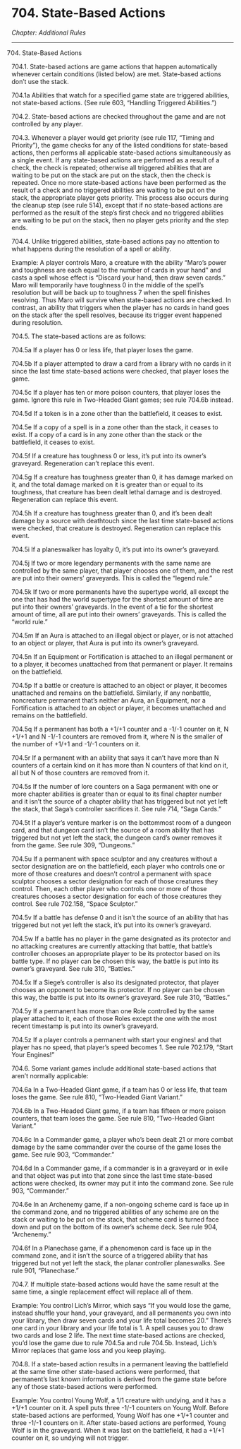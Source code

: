 # 704. State-Based Actions

*Chapter: Additional Rules*

---

704. State-Based Actions



704.1. State-based actions are game actions that happen automatically whenever certain conditions (listed below) are met. State-based actions don’t use the stack.



704.1a Abilities that watch for a specified game state are triggered abilities, not state-based actions. (See rule 603, “Handling Triggered Abilities.”)



704.2. State-based actions are checked throughout the game and are not controlled by any player.



704.3. Whenever a player would get priority (see rule 117, “Timing and Priority”), the game checks for any of the listed conditions for state-based actions, then performs all applicable state-based actions simultaneously as a single event. If any state-based actions are performed as a result of a check, the check is repeated; otherwise all triggered abilities that are waiting to be put on the stack are put on the stack, then the check is repeated. Once no more state-based actions have been performed as the result of a check and no triggered abilities are waiting to be put on the stack, the appropriate player gets priority. This process also occurs during the cleanup step (see rule 514), except that if no state-based actions are performed as the result of the step’s first check and no triggered abilities are waiting to be put on the stack, then no player gets priority and the step ends.



704.4. Unlike triggered abilities, state-based actions pay no attention to what happens during the resolution of a spell or ability.

Example: A player controls Maro, a creature with the ability “Maro’s power and toughness are each equal to the number of cards in your hand” and casts a spell whose effect is “Discard your hand, then draw seven cards.” Maro will temporarily have toughness 0 in the middle of the spell’s resolution but will be back up to toughness 7 when the spell finishes resolving. Thus Maro will survive when state-based actions are checked. In contrast, an ability that triggers when the player has no cards in hand goes on the stack after the spell resolves, because its trigger event happened during resolution.



704.5. The state-based actions are as follows:



704.5a If a player has 0 or less life, that player loses the game.



704.5b If a player attempted to draw a card from a library with no cards in it since the last time state-based actions were checked, that player loses the game.



704.5c If a player has ten or more poison counters, that player loses the game. Ignore this rule in Two-Headed Giant games; see rule 704.6b instead.



704.5d If a token is in a zone other than the battlefield, it ceases to exist.



704.5e If a copy of a spell is in a zone other than the stack, it ceases to exist. If a copy of a card is in any zone other than the stack or the battlefield, it ceases to exist.



704.5f If a creature has toughness 0 or less, it’s put into its owner’s graveyard. Regeneration can’t replace this event.



704.5g If a creature has toughness greater than 0, it has damage marked on it, and the total damage marked on it is greater than or equal to its toughness, that creature has been dealt lethal damage and is destroyed. Regeneration can replace this event.



704.5h If a creature has toughness greater than 0, and it’s been dealt damage by a source with deathtouch since the last time state-based actions were checked, that creature is destroyed. Regeneration can replace this event.



704.5i If a planeswalker has loyalty 0, it’s put into its owner’s graveyard.



704.5j If two or more legendary permanents with the same name are controlled by the same player, that player chooses one of them, and the rest are put into their owners’ graveyards. This is called the “legend rule.”



704.5k If two or more permanents have the supertype world, all except the one that has had the world supertype for the shortest amount of time are put into their owners’ graveyards. In the event of a tie for the shortest amount of time, all are put into their owners’ graveyards. This is called the “world rule.”



704.5m If an Aura is attached to an illegal object or player, or is not attached to an object or player, that Aura is put into its owner’s graveyard.



704.5n If an Equipment or Fortification is attached to an illegal permanent or to a player, it becomes unattached from that permanent or player. It remains on the battlefield.



704.5p If a battle or creature is attached to an object or player, it becomes unattached and remains on the battlefield. Similarly, if any nonbattle, noncreature permanent that’s neither an Aura, an Equipment, nor a Fortification is attached to an object or player, it becomes unattached and remains on the battlefield.



704.5q If a permanent has both a +1/+1 counter and a -1/-1 counter on it, N +1/+1 and N -1/-1 counters are removed from it, where N is the smaller of the number of +1/+1 and -1/-1 counters on it.



704.5r If a permanent with an ability that says it can’t have more than N counters of a certain kind on it has more than N counters of that kind on it, all but N of those counters are removed from it.



704.5s If the number of lore counters on a Saga permanent with one or more chapter abilities is greater than or equal to its final chapter number and it isn’t the source of a chapter ability that has triggered but not yet left the stack, that Saga’s controller sacrifices it. See rule 714, “Saga Cards.”



704.5t If a player’s venture marker is on the bottommost room of a dungeon card, and that dungeon card isn’t the source of a room ability that has triggered but not yet left the stack, the dungeon card’s owner removes it from the game. See rule 309, “Dungeons.”



704.5u If a permanent with space sculptor and any creatures without a sector designation are on the battlefield, each player who controls one or more of those creatures and doesn’t control a permanent with space sculptor chooses a sector designation for each of those creatures they control. Then, each other player who controls one or more of those creatures chooses a sector designation for each of those creatures they control. See rule 702.158, “Space Sculptor.”



704.5v If a battle has defense 0 and it isn’t the source of an ability that has triggered but not yet left the stack, it’s put into its owner’s graveyard.



704.5w If a battle has no player in the game designated as its protector and no attacking creatures are currently attacking that battle, that battle’s controller chooses an appropriate player to be its protector based on its battle type. If no player can be chosen this way, the battle is put into its owner’s graveyard. See rule 310, “Battles.”



704.5x If a Siege’s controller is also its designated protector, that player chooses an opponent to become its protector. If no player can be chosen this way, the battle is put into its owner’s graveyard. See rule 310, “Battles.”



704.5y If a permanent has more than one Role controlled by the same player attached to it, each of those Roles except the one with the most recent timestamp is put into its owner’s graveyard.



704.5z If a player controls a permanent with start your engines! and that player has no speed, that player’s speed becomes 1. See rule 702.179, “Start Your Engines!”



704.6. Some variant games include additional state-based actions that aren’t normally applicable:



704.6a In a Two-Headed Giant game, if a team has 0 or less life, that team loses the game. See rule 810, “Two-Headed Giant Variant.”



704.6b In a Two-Headed Giant game, if a team has fifteen or more poison counters, that team loses the game. See rule 810, “Two-Headed Giant Variant.”



704.6c In a Commander game, a player who’s been dealt 21 or more combat damage by the same commander over the course of the game loses the game. See rule 903, “Commander.”



704.6d In a Commander game, if a commander is in a graveyard or in exile and that object was put into that zone since the last time state-based actions were checked, its owner may put it into the command zone. See rule 903, “Commander.” 



704.6e In an Archenemy game, if a non-ongoing scheme card is face up in the command zone, and no triggered abilities of any scheme are on the stack or waiting to be put on the stack, that scheme card is turned face down and put on the bottom of its owner’s scheme deck. See rule 904, “Archenemy.”



704.6f In a Planechase game, if a phenomenon card is face up in the command zone, and it isn’t the source of a triggered ability that has triggered but not yet left the stack, the planar controller planeswalks. See rule 901, “Planechase.”



704.7. If multiple state-based actions would have the same result at the same time, a single replacement effect will replace all of them.

Example: You control Lich’s Mirror, which says “If you would lose the game, instead shuffle your hand, your graveyard, and all permanents you own into your library, then draw seven cards and your life total becomes 20.” There’s one card in your library and your life total is 1. A spell causes you to draw two cards and lose 2 life. The next time state-based actions are checked, you’d lose the game due to rule 704.5a and rule 704.5b. Instead, Lich’s Mirror replaces that game loss and you keep playing.



704.8. If a state-based action results in a permanent leaving the battlefield at the same time other state-based actions were performed, that permanent’s last known information is derived from the game state before any of those state-based actions were performed.

Example: You control Young Wolf, a 1/1 creature with undying, and it has a +1/+1 counter on it. A spell puts three -1/-1 counters on Young Wolf. Before state-based actions are performed, Young Wolf has one +1/+1 counter and three -1/-1 counters on it. After state-based actions are performed, Young Wolf is in the graveyard. When it was last on the battlefield, it had a +1/+1 counter on it, so undying will not trigger.


